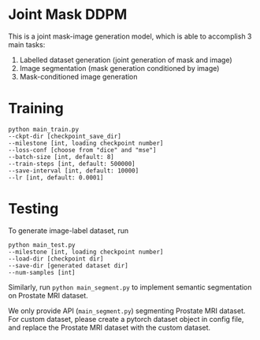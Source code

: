 # Joint Mask DDPM

This is a joint mask-image generation model, which is able to accomplish 3 main tasks:

1. Labelled dataset generation (joint generation of mask and image)
2. Image segmentation (mask generation conditioned by image)
3. Mask-conditioned image generation


# Training

```
python main_train.py 
--ckpt-dir [checkpoint_save_dir] 
--milestone [int, loading checkpoint number] 
--loss-conf [choose from "dice" and "mse"] 
--batch-size [int, default: 8] 
--train-steps [int, default: 500000] 
--save-interval [int, default: 10000]
--lr [int, default: 0.0001]
```


# Testing

To generate image-label dataset, run

```
python main_test.py
--milestone [int, loading checkpoint number]  
--load-dir [checkpoint dir] 
--save-dir [generated dataset dir] 
--num-samples [int] 
```

Similarly, run ```python main_segment.py``` to implement semantic segmentation on Prostate MRI dataset.

We only provide API (```main_segment.py```) segmenting Prostate MRI dataset. For custom dataset, please create a pytorch dataset object in config file, and replace the Prostate MRI dataset with the custom dataset.